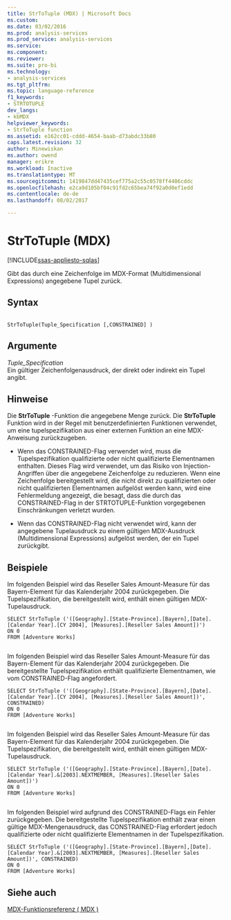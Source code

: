 ```yaml
---
title: StrToTuple (MDX) | Microsoft Docs
ms.custom: 
ms.date: 03/02/2016
ms.prod: analysis-services
ms.prod_service: analysis-services
ms.service: 
ms.component: 
ms.reviewer: 
ms.suite: pro-bi
ms.technology:
- analysis-services
ms.tgt_pltfrm: 
ms.topic: language-reference
f1_keywords:
- STRTOTUPLE
dev_langs:
- kbMDX
helpviewer_keywords:
- StrToTuple function
ms.assetid: e162cc01-cddd-4654-baab-d73abdc33b80
caps.latest.revision: 32
author: Minewiskan
ms.author: owend
manager: erikre
ms.workload: Inactive
ms.translationtype: MT
ms.sourcegitcommit: 1419847dd47435cef775a2c55c0578ff4406cddc
ms.openlocfilehash: e2ca9d105bf04c91fd2c65bea74f92a0d0ef1edd
ms.contentlocale: de-de
ms.lasthandoff: 08/02/2017

---
```

# <a name="strtotuple-mdx"></a>StrToTuple (MDX)
[!INCLUDE[ssas-appliesto-sqlas](../includes/ssas-appliesto-sqlas.md)]

  Gibt das durch eine Zeichenfolge im MDX-Format (Multidimensional Expressions) angegebene Tupel zurück.  
  
## <a name="syntax"></a>Syntax  
  
```  
  
StrToTuple(Tuple_Specification [,CONSTRAINED] )   
```  
  
## <a name="arguments"></a>Argumente  
 *Tuple_Specification*  
 Ein gültiger Zeichenfolgenausdruck, der direkt oder indirekt ein Tupel angibt.  
  
## <a name="remarks"></a>Hinweise  
 Die **StrToTuple** -Funktion die angegebene Menge zurück. Die **StrToTuple** Funktion wird in der Regel mit benutzerdefinierten Funktionen verwendet, um eine tupelspezifikation aus einer externen Funktion an eine MDX-Anweisung zurückzugeben.  
  
-   Wenn das CONSTRAINED-Flag verwendet wird, muss die Tupelspezifikation qualifizierte oder nicht qualifizierte Elementnamen enthalten. Dieses Flag wird verwendet, um das Risiko von Injection-Angriffen über die angegebene Zeichenfolge zu reduzieren. Wenn eine Zeichenfolge bereitgestellt wird, die nicht direkt zu qualifizierten oder nicht qualifizierten Elementnamen aufgelöst werden kann, wird eine Fehlermeldung angezeigt, die besagt, dass die durch das CONSTRAINED-Flag in der STRTOTUPLE-Funktion vorgegebenen Einschränkungen verletzt wurden.  
  
-   Wenn das CONSTRAINED-Flag nicht verwendet wird, kann der angegebene Tupelausdruck zu einem gültigen MDX-Ausdruck (Multidimensional Expressions) aufgelöst werden, der ein Tupel zurückgibt.  
  
## <a name="examples"></a>Beispiele  
 Im folgenden Beispiel wird das Reseller Sales Amount-Measure für das Bayern-Element für das Kalenderjahr 2004 zurückgegeben. Die Tupelspezifikation, die bereitgestellt wird, enthält einen gültigen MDX-Tupelausdruck.  
  
```  
SELECT StrToTuple ('([Geography].[State-Province].[Bayern],[Date].[Calendar Year].[CY 2004], [Measures].[Reseller Sales Amount])')  
ON 0  
FROM [Adventure Works]  
  
```  
  
 Im folgenden Beispiel wird das Reseller Sales Amount-Measure für das Bayern-Element für das Kalenderjahr 2004 zurückgegeben. Die bereitgestellte Tupelspezifikation enthält qualifizierte Elementnamen, wie vom CONSTRAINED-Flag angefordert.  
  
```  
SELECT StrToTuple ('([Geography].[State-Province].[Bayern],[Date].[Calendar Year].[CY 2004], [Measures].[Reseller Sales Amount])', CONSTRAINED)  
ON 0  
FROM [Adventure Works]  
  
```  
  
 Im folgenden Beispiel wird das Reseller Sales Amount-Measure für das Bayern-Element für das Kalenderjahr 2004 zurückgegeben. Die Tupelspezifikation, die bereitgestellt wird, enthält einen gültigen MDX-Tupelausdruck.  
  
```  
SELECT StrToTuple ('([Geography].[State-Province].[Bayern],[Date].[Calendar Year].&[2003].NEXTMEMBER, [Measures].[Reseller Sales Amount])')  
ON 0  
FROM [Adventure Works]  
  
```  
  
 Im folgenden Beispiel wird aufgrund des CONSTRAINED-Flags ein Fehler zurückgegeben. Die bereitgestellte Tupelspezifikation enthält zwar einen gültige MDX-Mengenausdruck, das CONSTRAINED-Flag erfordert jedoch qualifizierte oder nicht qualifizierte Elementnamen in der Tupelspezifikation.  
  
```  
SELECT StrToTuple ('([Geography].[State-Province].[Bayern],[Date].[Calendar Year].&[2003].NEXTMEMBER, [Measures].[Reseller Sales Amount])', CONSTRAINED)  
ON 0  
FROM [Adventure Works]  
```  
  
## <a name="see-also"></a>Siehe auch  
 [MDX-Funktionsreferenz &#40; MDX &#41;](../mdx/mdx-function-reference-mdx.md)  
  
  

